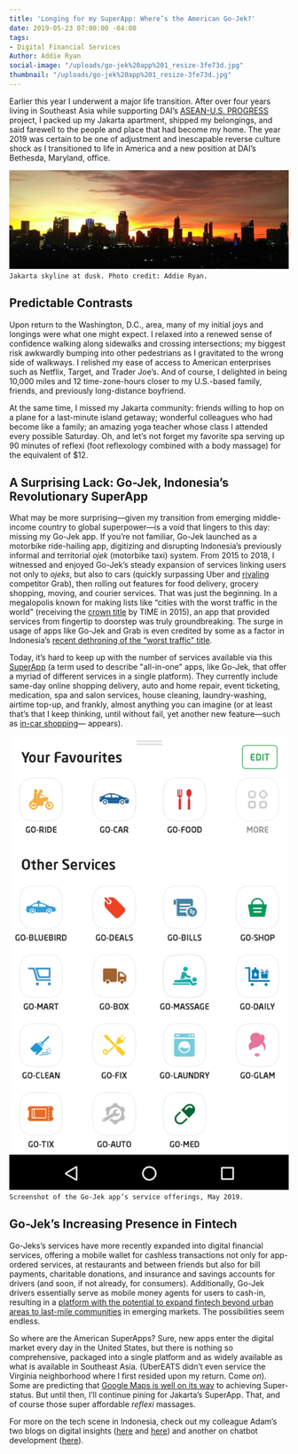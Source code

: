 ```yaml
---
title: 'Longing for my SuperApp: Where’s the American Go-Jek?'
date: 2019-05-23 07:00:00 -04:00
tags:
- Digital Financial Services
Author: Addie Ryan
social-image: "/uploads/go-jek%20app%201_resize-3fe73d.jpg"
thumbnail: "/uploads/go-jek%20app%201_resize-3fe73d.jpg"
---
```


Earlier this year I underwent a major life transition. After over four years living in Southeast Asia while supporting DAI’s [ASEAN-U.S. PROGRESS](https://www.dai.com/our-work/projects/southeast-asia-asean-us-partnership-good-governance-equitable-and-sustainable) project, I packed up my Jakarta apartment, shipped my belongings, and said farewell to the people and place that had become my home. The year 2019 was certain to be one of adjustment and inescapable reverse culture shock as I transitioned to life in America and a new position at DAI’s Bethesda, Maryland, office.

<!--more-->

![Jakarta skyline - resize.jpg](/uploads/Jakarta%20skyline%20-%20resize.jpg)
`Jakarta skyline at dusk. Photo credit: Addie Ryan.`

## Predictable Contrasts

Upon return to the Washington, D.C., area, many of my initial joys and longings were what one might expect. I relaxed into a renewed sense of confidence walking along sidewalks and crossing intersections; my biggest risk awkwardly bumping into other pedestrians as I gravitated to the wrong side of walkways. I relished my ease of access to American enterprises such as Netflix, Target, and Trader Joe’s. And of course, I delighted in being 10,000 miles and 12 time-zone-hours closer to my U.S.-based family, friends, and previously long-distance boyfriend.

At the same time, I missed my Jakarta community: friends willing to hop on a plane for a last-minute island getaway; wonderful colleagues who had become like a family; an amazing yoga teacher whose class I attended every possible Saturday. Oh, and let’s not forget my favorite spa serving up 90 minutes of reflexi (foot reflexology combined with a body massage) for the equivalent of $12.

## A Surprising Lack: Go-Jek, Indonesia’s Revolutionary SuperApp

What may be more surprising—given my transition from emerging middle-income country to global superpower—is a void that lingers to this day: missing my Go-Jek app. If you’re not familiar, Go-Jek launched as a motorbike ride-hailing app, digitizing and disrupting Indonesia’s previously informal and territorial *ojek* (motorbike taxi) system. From 2015 to 2018, I witnessed and enjoyed Go-Jek’s steady expansion of services linking users not only to *ojeks*, but also to cars (quickly surpassing Uber and [rivaling](http://fortune.com/longform/grab-gojek-super-apps/) competitor Grab), then rolling out features for food delivery, grocery shopping, moving, and courier services. That was just the beginning. In a megalopolis known for making lists like “cities with the worst traffic in the world” (receiving the [crown title](http://time.com/3695068/worst-cities-traffic-jams/) by TIME in 2015), an app that provided services from fingertip to doorstep was truly groundbreaking. The surge in usage of apps like Go-Jek and Grab is even credited by some as a factor in Indonesia’s [recent dethroning of the “worst traffic” title](https://www.ozy.com/fast-forward/worlds-most-congested-city-finally-shifts-gears/89573).

Today, it’s hard to keep up with the number of services available via this [SuperApp](https://blog.gojekengineering.com/what-is-a-super-app-4f2d889451e6) (a term used to describe "all-in-one" apps, like Go-Jek, that offer a myriad of different services in a single platform). They currently include same-day online shopping delivery, auto and home repair, event ticketing, medication, spa and salon services, house cleaning, laundry-washing, airtime top-up, and frankly, almost anything you can imagine (or at least that’s that I keep thinking, until without fail, yet another new feature—such as [in-car shopping](https://twitter.com/gojek24jam/status/1100972099022118912?lang=en)— appears).

![go-jek app 1_resize.jpg](/uploads/go-jek%20app%201_resize.jpg)
`Screenshot of the Go-Jek app’s service offerings, May 2019.`

## Go-Jek’s Increasing Presence in Fintech

Go-Jeks’s services have more recently expanded into digital financial services, offering a mobile wallet for cashless transactions not only for app-ordered services, at restaurants and between friends but also for bill payments, charitable donations, and insurance and savings accounts for drivers (and soon, if not already, for consumers). Additionally, Go-Jek drivers essentially serve as mobile money agents for users to cash-in, resulting in a [platform with the potential to expand fintech beyond urban areas to last-mile communities](https://medium.com/dfs-lab/indonesias-go-jek-is-bringing-fintech-to-the-last-mile-and-most-aren-t-paying-attention-30a7d9dcdb11) in emerging markets. The possibilities seem endless.

So where are the American SuperApps? Sure, new apps enter the digital market every day in the United States, but there is nothing so comprehensive, packaged into a single platform and as widely available as what is available in Southeast Asia. (UberEATS didn’t even service the Virginia neighborhood where I first resided upon my return. Come *on*). Some are predicting that [Google Maps is well on its way](https://skift.com/2019/04/16/google-maps-is-ready-to-transform-the-world-of-superapps-a-skift-deep-dive/) to achieving Super-status. But until then, I’ll continue pining for Jakarta’s SuperApp. That, and of course those super affordable *reflexi* massages.

For more on the tech scene in Indonesia, check out my colleague Adam’s two blogs on digital insights ([here](https://dai-global-digital.com/indonesia-digital-insights.html) and [here](https://dai-global-digital.com/where-whatsapp-is-just-another-bbm-clone-digital-insights-indonesia.html)) and another on chatbot development ([here](https://dai-global-digital.com/facebook-chatbot.html#async_embed)).